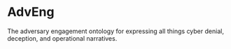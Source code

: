 # AdvEng
The adversary engagement ontology for expressing all things cyber denial, deception, and operational narratives.

